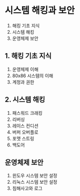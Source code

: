 # 시스템 해킹과 보안
1. 해킹 기초 지식
2. 시스템 해킹
3. 운영체제 보안

## 1. 해킹 기초 지식
1. 운영체제 이해
2. 80x86 시스템의 이해
3. 계정과 권한

## 2. 시스템 해킹
1. 패스워드 크래킹
2. 리버싱
3. 레이스 컨디션
4. 버퍼 오버플로
5. 포맷 스트링
6. 백도어

## 운영체제 보안
1. 윈도우 시스템 보안 설정
2. 리눅스 시스템 보안 설정
3. 침해사고와 로그
